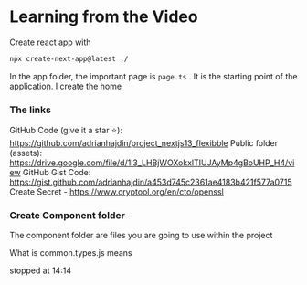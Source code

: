# Learning from the Video

Create react app with

```bash
npx create-next-app@latest ./
```
In the app folder, the important page is `page.ts` . 
It is the starting point of the application. I create the home

### The links 
GitHub Code (give it a star ⭐): https://github.com/adrianhajdin/project_nextjs13_flexibble
Public folder (assets): https://drive.google.com/file/d/1l3_LHBjWOXokxlTIUJAyMp4gBoUHP_H4/view
GitHub Gist Code: https://gist.github.com/adrianhajdin/a453d745c2361ae4183b421f577a0715
Create Secret - https://www.cryptool.org/en/cto/openssl


### Create Component folder
The component folder are files you are going to use within the project

What is common.types.js means

stopped at 14:14

